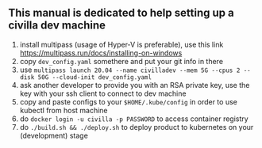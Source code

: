 ## This manual is dedicated to help setting up a civilla dev machine

1. install multipass (usage of Hyper-V is preferable), use this link https://multipass.run/docs/installing-on-windows
2. copy `dev_config.yaml` somethere and put your git info in there
3. use `multipass launch 20.04 --name civilladev --mem 5G --cpus 2 --disk 50G --cloud-init dev_config.yaml`
4. ask another developer to provide you with an RSA private key, use the key with your ssh client to connect to dev machine
5. copy and paste configs to your `$HOME/.kube/config` in order to use kubectl from host machine
6. do `docker login -u civilla -p PASSWORD` to access container registry
7. do `./build.sh && ./deploy.sh` to deploy product to kubernetes on your (development) stage
